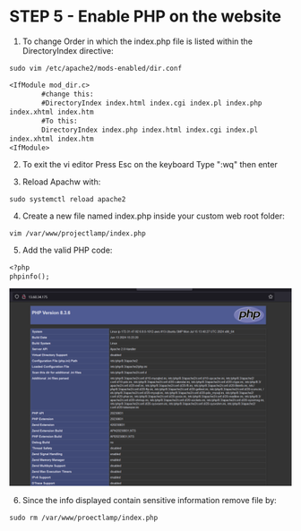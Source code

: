 # STEP 5 - Enable PHP on the website
1. To change Order in which the index.php file is listed within the DirectoryIndex directive:
```
sudo vim /etc/apache2/mods-enabled/dir.conf
```

```
<IfModule mod_dir.c>
        #change this:
        #DirectoryIndex index.html index.cgi index.pl index.php index.xhtml index.htm
        #To this:
        DirectoryIndex index.php index.html index.cgi index.pl index.xhtml index.htm
<IfModule>
```

2. To exit the vi editor
Press Esc on the keyboard
Type ":wq" then enter

3. Reload Apachw with:
```
sudo systemctl reload apache2
```

4. Create a new file named index.php inside your custom web root folder:
```
vim /var/www/projectlamp/index.php
```
5. Add the valid PHP code:
```
<?php
phpinfo();
```

![img](images/php.png)

6. Since the info displayed contain sensitive information remove file by:
```
sudo rm /var/www/proectlamp/index.php
```

